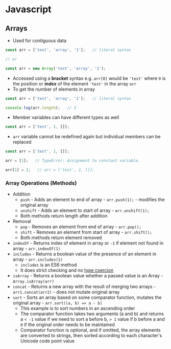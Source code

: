 # **Javascript**

## **Arrays**

* Used for contiguous data

```javascript
const arr = ['test', 'array', '1'];   // literal syntax

// or

const arr = new Array('test', 'array', '1');
```

* Accessed using a **bracket** syntax e.g. `arr[0]` would be `'test'` where `0` is the position or ***index*** of the element `'test'` in the array `arr`
* To get the number of elements in array

```javascript
const arr = ['test', 'array', '1'];   // literal syntax

console.log(arr.length);   // 3
```

* Member variables can have different types as well

```javascript
const arr = ['test', 1, []];
```

* `arr` variable cannot be redefined again but individual members can be replaced

```javascript
const arr = ['test', 1, []];

arr = [1];   // TypeError: Assignment to constant variable.

arr[1] = 2;   // arr = ['test', 2, []];
```

### **Array Operations (Methods)**

* Addition
  * `push` - Adds an element to end of array - `arr.push(1);` - modifies the original array
  * `unshift` - Adds an element to start of array - `arr.unshift(1);`
  * Both methods return length after addition
* Removal
  * `pop` - Removes an element from end of array - `arr.pop();`
  * `shift` - Removes an element from start of array - `arr.shift();`
  * Both methods return element removed
* `indexOf` - Returns index of element in array or `-1` if element not found in array - `arr.indexOf(1)`
* `includes` - Returns a boolean value of the presence of an element in array - `arr.includes(1)`
  * `includes` is an ES6 method
  * It does strict checking and no [type coercion](type-conversion-coercion.md#type-coercion-rules)
* `isArray` - Returns a boolean value whether a passed value is an Array - `Array.isArray(arr)`
* `concat` - Returns a new array with the result of merging two arrays - `arr1.concat(arr2)` - does not mutate original array
* `sort` - Sorts an array based on some comparator function, mutates the original array - `arr.sort((a, b) => a - b)`
  * This example is to sort numbers in an ascending order
  * The comparator function takes two arguments (a and b) and returns a `< -1` value if we need to sort a before b, `> 1` value if b before a and `0` if the original order needs to be maintained
  * Comparator function is optional, and if omitted, the array elements are converted to strings, then sorted according to each character's Unicode code point value
